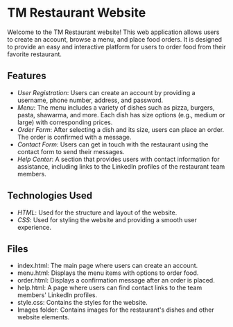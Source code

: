 # TM Restaurant Website

Welcome to the TM Restaurant website! This web application allows users to create an account, browse a menu, and place food orders. It is designed to provide an easy and interactive platform for users to order food from their favorite restaurant.

## Features

- *User Registration*: Users can create an account by providing a username, phone number, address, and password.
- *Menu*: The menu includes a variety of dishes such as pizza, burgers, pasta, shawarma, and more. Each dish has size options (e.g., medium or large) with corresponding prices.
- *Order Form*: After selecting a dish and its size, users can place an order. The order is confirmed with a message.
- *Contact Form*: Users can get in touch with the restaurant using the contact form to send their messages.
- *Help Center*: A section that provides users with contact information for assistance, including links to the LinkedIn profiles of the restaurant team members.

## Technologies Used

- *HTML*: Used for the structure and layout of the website.
- *CSS*: Used for styling the website and providing a smooth user experience.

## Files

- index.html: The main page where users can create an account.
- menu.html: Displays the menu items with options to order food.
- order.html: Displays a confirmation message after an order is placed.
- help.html: A page where users can find contact links to the team members' LinkedIn profiles.
- style.css: Contains the styles for the website.
- Images folder: Contains images for the restaurant's dishes and other website elements.
